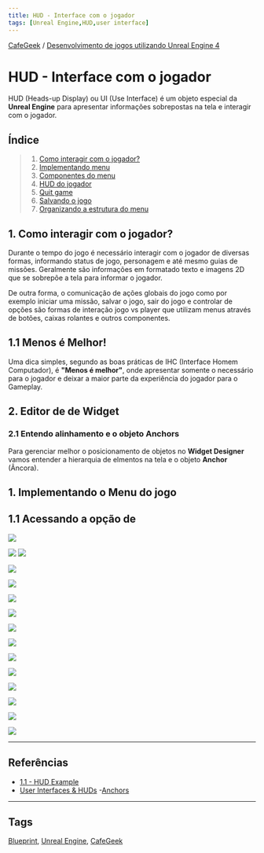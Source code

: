 ```yaml
---
title: HUD - Interface com o jogador
tags: [Unreal Engine,HUD,user interface]
---
```


[CafeGeek](https://myerco.github.io/unreal-engine)  / [Desenvolvimento de jogos utilizando Unreal Engine 4](https://myerco.github.io/unreal-engine/ue4_blueprint/index.html)

# HUD - Interface com o jogador
HUD (Heads-up Display) ou UI (Use Interface) é um objeto especial da **Unreal Engine** para apresentar informações sobrepostas na tela e interagir com o jogador.

## Índice
>1. [Como interagir com o jogador?](#1)
>1. [Implementando menu](#1)
>1. [Componentes do menu](#1)
>1. [HUD do jogador](#1)
>1. [Quit game](#1)
>1. [Salvando o jogo](#1)
>1. [Organizando a estrutura do menu](#1)

<a name="1"></a>
## 1. Como interagir com o jogador?
Durante o tempo do jogo é necessário interagir com o jogador de diversas formas, informando status de jogo, personagem e até mesmo guias de missões. Geralmente são informações em formatado texto e imagens 2D que se sobrepõe a tela para informar o jogador.       

De outra forma, o comunicação de ações globais do jogo como por exemplo iniciar uma missão, salvar o jogo, sair do jogo e controlar de opções são formas de interação jogo vs player que utilizam menus através de botões, caixas rolantes e outros componentes.

<a name="11"></a>
## 1.1 Menos é Melhor!
Uma dica simples, segundo as boas práticas de IHC (Interface Homem Computador), é **"Menos é melhor"**, onde apresentar somente o necessário para o jogador e deixar a maior parte da experiência do jogador para o Gameplay.

<a name="2"></a>
## 2. Editor de de Widget

### 2.1 Entendo alinhamento e o objeto Anchors
Para gerenciar melhor o posicionamento de objetos no **Widget Designer** vamos entender a hierarquia de elmentos na tela e o objeto **Anchor** (Âncora).

<a name="2"></a>
## 1. Implementando o Menu do jogo

## 1.1 Acessando a opção de
![](../imagens/hud/blueprint_hud_menu.jpg)

![](../imagens/hud/blueprint_anchor_alinhamento.jpg)
![](../imagens/hud/blueprint_anchor_alinhamento_position.jpg)

![](../imagens/hud/blueprint_anchor_alinhamento_separado.jpg)

![](../imagens/hud/blueprint_anchor_alinhamento_offset.jpg)


![](../imagens/hud/blueprint_grid_panel.jpg)

![](../imagens/hud/blueprint_horizontal_box.jpg)

![](../imagens/hud/blueprint_horizontal_box_fill.jpg)

![](../imagens/hud/blueprint_hud_designer.jpg)

![](../imagens/hud/blueprint_hud_hierarquia.jpg)

![](../imagens/hud/blueprint_hud_vertical_box.jpg)

![](../imagens/hud/blueprint_empty_level.jpg)

![](../imagens/hud/blueprint_hud_event_construct.jpg)

![](../imagens/hud/blueprint_hud_open_level.jpg)

![](../imagens/hud/blueprint_hud_quit_game.jpg)

***
## Referências
- [1.1 - HUD Example](https://docs.unrealengine.com/en-US/Resources/ContentExamples/Blueprints_HUD/1_1/index.html)
- [User Interfaces & HUDs](https://docs.unrealengine.com/en-US/InteractiveExperiences/Framework/UIAndHUD/index.html)
-[Anchors](https://docs.unrealengine.com/en-US/InteractiveExperiences/UMG/UserGuide/Anchors/index.html)

***
## Tags
[Blueprint](https://myerco.github.io/unreal-engine/ue4_blueprint/blueprint.html), [Unreal Engine](https://myerco.github.io/unreal-engine/ue4_blueprint/index.html), [CafeGeek](https://myerco.github.io/unreal-engine/)
